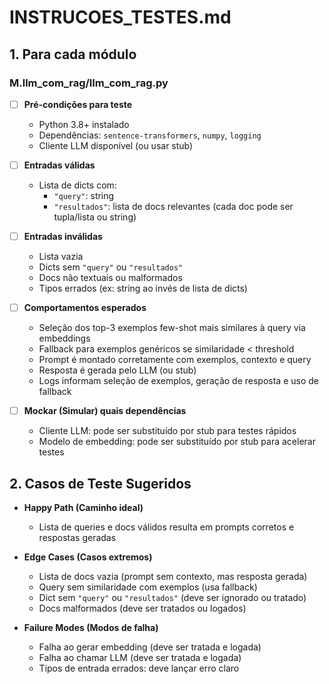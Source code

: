 # INSTRUCOES_TESTES.md

## 1. Para cada módulo

### M.llm_com_rag/llm_com_rag.py

- [ ] **Pré-condições para teste**
  - Python 3.8+ instalado
  - Dependências: `sentence-transformers`, `numpy`, `logging`
  - Cliente LLM disponível (ou usar stub)

- [ ] **Entradas válidas**
  - Lista de dicts com:
    - `"query"`: string
    - `"resultados"`: lista de docs relevantes (cada doc pode ser tupla/lista ou string)

- [ ] **Entradas inválidas**
  - Lista vazia
  - Dicts sem `"query"` ou `"resultados"`
  - Docs não textuais ou malformados
  - Tipos errados (ex: string ao invés de lista de dicts)

- [ ] **Comportamentos esperados**
  - Seleção dos top-3 exemplos few-shot mais similares à query via embeddings
  - Fallback para exemplos genéricos se similaridade < threshold
  - Prompt é montado corretamente com exemplos, contexto e query
  - Resposta é gerada pelo LLM (ou stub)
  - Logs informam seleção de exemplos, geração de resposta e uso de fallback

- [ ] **Mockar (Simular) quais dependências**
  - Cliente LLM: pode ser substituído por stub para testes rápidos
  - Modelo de embedding: pode ser substituído por stub para acelerar testes

## 2. Casos de Teste Sugeridos

- **Happy Path (Caminho ideal)**
  - Lista de queries e docs válidos resulta em prompts corretos e respostas geradas

- **Edge Cases (Casos extremos)**
  - Lista de docs vazia (prompt sem contexto, mas resposta gerada)
  - Query sem similaridade com exemplos (usa fallback)
  - Dict sem `"query"` ou `"resultados"` (deve ser ignorado ou tratado)
  - Docs malformados (deve ser tratados ou logados)

- **Failure Modes (Modos de falha)**
  - Falha ao gerar embedding (deve ser tratada e logada)
  - Falha ao chamar LLM (deve ser tratada e logada)
  - Tipos de entrada errados: deve lançar erro claro
